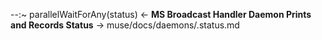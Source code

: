 --:~ parallelWaitForAny(status) <- **MS Broadcast Handler Daemon Prints and Records Status** ->  muse/docs/daemons/.status.md    